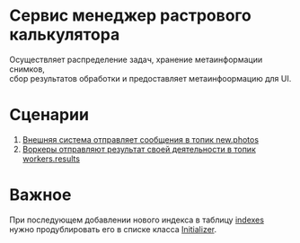 # Сервис менеджер растрового калькулятора
Осуществляет распределение задач, хранение метаинформации снимков,  
сбор результатов обработки и предоставляет метаинфоормацию для UI.

# Сценарии
1) [Внешняя система отправляет сообщения в топик new.photos](docs/External-service-send-new-photos.md)
2) [Воркеры отправляют результат своей деятельности в топик workers.results](docs/Workers-send-results.md)

# Важное
При последующем добавлении нового индекса в таблицу [indexes](src/main/resources/liquibase/1.0.0/2024-07-31_01-create-tables.sql)  
нужно продублировать его в списке класса [Initializer](src/test/java/com/github/agroscienceteam/imagemanager/Initializer.java). 

